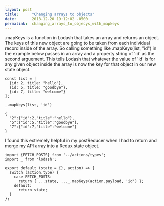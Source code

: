 ```yaml
---
layout: post
title:      "Changing arrays to objects"
date:       2018-12-20 19:12:02 -0500
permalink:  changing_arrays_to_objecys_with_mapkeys
---
```


.mapKeys is a function in Lodash that takes an array and returns an object. The keys of this new object are going to be taken from each individual record inside of the array. So calling something like .mapKeys(list, "id") in the example below passes in an array and a property string of 'id' as the second arguement. This tells Lodash that whatever the value of 'id' is for any given object inside the array is now the key for that object in our new state object.

```
const list = [
  {id: 2, title: "hello"},
  {id: 5, title: "goodbye"},
  {id: 7, title: "welcome"}
]; 

_.mapKeys(list, 'id')

{
  "2":{"id":2,"title":"hello"},
  "5":{"id":5,"title":"goodbye"},
  "7":{"id":7,"title":"welcome"}
}

```

I found this extremely helpful in my postReducer when I had to return and merge my API array into a Redux state object.
```
import {FETCH_POSTS} from '../actions/types';
import _ from 'lodash';

export default (state = {}, action) => {
  switch (action.type) {
    case FETCH_POSTS:
      return { ...state, ..._.mapKeys(action.payload, 'id') };
    default:
      return state;
  }
};

```

